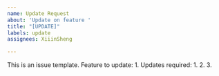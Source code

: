 ```yaml
---
name: Update Request
about: 'Update on feature '
title: "[UPDATE]"
labels: update
assignees: XiiinSheng

---
```


This is an issue template. 
Feature to update: 
1. 
Updates required: 
1. 
2. 
3.

